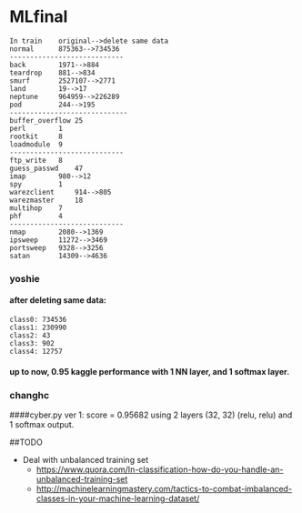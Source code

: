 # MLfinal
	In train	original-->delete same data
	normal		875363-->734536
	----------------------------
	back 		1971-->884
	teardrop 	881-->834
	smurf 		2527107-->2771
	land 		19-->17
	neptune 	964959-->226289
	pod 		244-->195
	-----------------------------
	buffer_overflow 25
	perl 		1
	rootkit 	8
	loadmodule 	9	
	----------------------------
	ftp_write 	8
	guess_passwd 	47
	imap 		980-->12
	spy 		1
	warezclient 	914-->805
	warezmaster 	18
	multihop 	7
	phf 		4
	----------------------------
	nmap 		2080-->1369
	ipsweep 	11272-->3469
	portsweep 	9328-->3256
	satan 		14309-->4636
### yoshie
#### after deleting same data:	
	class0: 734536
	class1: 230990
	class2: 43
	class3: 902
	class4: 12757
#### up to now, 0.95 kaggle performance with 1 NN layer, and 1 softmax layer. 

### changhc
####cyber.py
	ver 1:
	score = 0.95682 using 2 layers (32, 32) (relu, relu) and 1 softmax output.

##TODO
* Deal with unbalanced training set
	* https://www.quora.com/In-classification-how-do-you-handle-an-unbalanced-training-set
	* http://machinelearningmastery.com/tactics-to-combat-imbalanced-classes-in-your-machine-learning-dataset/
